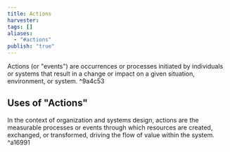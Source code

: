 ```yaml
---
title: Actions
harvester: 
tags: []
aliases:
  - "#actions"
publish: "true"
---
```


Actions (or "events") are occurrences or processes initiated by individuals or systems that result in a change or impact on a given situation, environment, or system. ^9a4c53

## Uses of "Actions"

In the context of organization and systems design, actions are the measurable processes or events through which resources are created, exchanged, or transformed, driving the flow of value within the system. ^a16991

